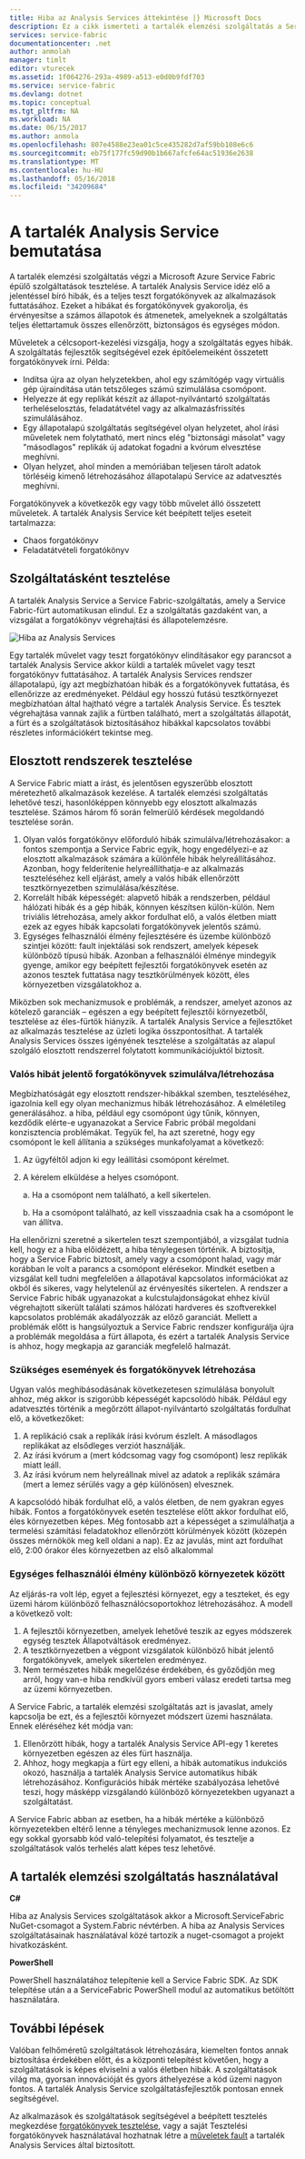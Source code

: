 ```yaml
---
title: Hiba az Analysis Services áttekintése |} Microsoft Docs
description: Ez a cikk ismerteti a tartalék elemzési szolgáltatás a Service Fabric hibák hogy és tesztelési forgatókönyvek futtatott a szolgáltatásokhoz.
services: service-fabric
documentationcenter: .net
author: anmolah
manager: timlt
editor: vturecek
ms.assetid: 1f064276-293a-4989-a513-e0d0b9fdf703
ms.service: service-fabric
ms.devlang: dotnet
ms.topic: conceptual
ms.tgt_pltfrm: NA
ms.workload: NA
ms.date: 06/15/2017
ms.author: anmola
ms.openlocfilehash: 807e4588e23ea01c5ce435282d7af59bb108e6c6
ms.sourcegitcommit: eb75f177fc59d90b1b667afcfe64ac51936e2638
ms.translationtype: MT
ms.contentlocale: hu-HU
ms.lasthandoff: 05/16/2018
ms.locfileid: "34209684"
---
```

# <a name="introduction-to-the-fault-analysis-service"></a>A tartalék Analysis Service bemutatása
A tartalék elemzési szolgáltatás végzi a Microsoft Azure Service Fabric épülő szolgáltatások tesztelése. A tartalék Analysis Service idéz elő a jelentéssel bíró hibák, és a teljes teszt forgatókönyvek az alkalmazások futtatásához. Ezeket a hibákat és forgatókönyvek gyakorolja, és érvényesítse a számos állapotok és átmenetek, amelyeknek a szolgáltatás teljes élettartamuk összes ellenőrzött, biztonságos és egységes módon.

Műveletek a célcsoport-kezelési vizsgálja, hogy a szolgáltatás egyes hibák. A szolgáltatás fejlesztők segítségével ezek építőelemeiként összetett forgatókönyvek írni. Példa:

* Indítsa újra az olyan helyzetekben, ahol egy számítógép vagy virtuális gép újraindítása után tetszőleges számú szimulálása csomópont.
* Helyezze át egy replikát készít az állapot-nyilvántartó szolgáltatás terheléselosztás, feladatátvétel vagy az alkalmazásfrissítés szimulálásához.
* Egy állapotalapú szolgáltatás segítségével olyan helyzetet, ahol írási műveletek nem folytatható, mert nincs elég "biztonsági másolat" vagy "másodlagos" replikák új adatokat fogadni a kvórum elvesztése meghívni.
* Olyan helyzet, ahol minden a memóriában teljesen tárolt adatok törléséig kimenő létrehozásához állapotalapú Service az adatvesztés meghívni.

Forgatókönyvek a következők egy vagy több művelet álló összetett műveletek. A tartalék Analysis Service két beépített teljes eseteit tartalmazza:

* Chaos forgatókönyv
* Feladatátvételi forgatókönyv

## <a name="testing-as-a-service"></a>Szolgáltatásként tesztelése
A tartalék Analysis Service a Service Fabric-szolgáltatás, amely a Service Fabric-fürt automatikusan elindul. Ez a szolgáltatás gazdaként van, a vizsgálat a forgatókönyv végrehajtási és állapotelemzésre. 

![Hiba az Analysis Services][0]

Egy tartalék művelet vagy teszt forgatókönyv elindításakor egy parancsot a tartalék Analysis Service akkor küldi a tartalék művelet vagy teszt forgatókönyv futtatásához. A tartalék Analysis Services rendszer állapotalapú, így azt megbízhatóan hibák és a forgatókönyvek futtatása, és ellenőrizze az eredményeket. Például egy hosszú futású tesztkörnyezet megbízhatóan által hajtható végre a tartalék Analysis Service. És tesztek végrehajtása vannak zajlik a fürtben található, mert a szolgáltatás állapotát, a fürt és a szolgáltatások biztosításához hibákkal kapcsolatos további részletes információkért tekintse meg.

## <a name="testing-distributed-systems"></a>Elosztott rendszerek tesztelése
A Service Fabric miatt a írást, és jelentősen egyszerűbb elosztott méretezhető alkalmazások kezelése. A tartalék elemzési szolgáltatás lehetővé teszi, hasonlóképpen könnyebb egy elosztott alkalmazás tesztelése. Számos három fő során felmerülő kérdések megoldandó tesztelése során.

1. Olyan valós forgatókönyv előforduló hibák szimulálva/létrehozásakor: a fontos szempontja a Service Fabric egyik, hogy engedélyezi-e az elosztott alkalmazások számára a különféle hibák helyreállításához. Azonban, hogy felderítenie helyreállíthatja-e az alkalmazás teszteléséhez kell eljárást, amely a valós hibák ellenőrzött tesztkörnyezetben szimulálása/készítése.
2. Korrelált hibák képességét: alapvető hibák a rendszerben, például hálózati hibák és a gép hibák, könnyen készítsen külön-külön. Nem triviális létrehozása, amely akkor fordulhat elő, a valós életben miatt ezek az egyes hibák kapcsolati forgatókönyvek jelentős számú.
3. Egységes felhasználói élmény fejlesztésére és üzembe különböző szintjei között: fault injektálási sok rendszert, amelyek képesek különböző típusú hibák. Azonban a felhasználói élménye mindegyik gyenge, amikor egy beépített fejlesztői forgatókönyvek esetén az azonos tesztek futtatása nagy tesztkörülmények között, éles környezetben vizsgálatokhoz a.

Miközben sok mechanizmusok e problémák, a rendszer, amelyet azonos az kötelező garanciák – egészen a egy beépített fejlesztői környezetből, tesztelése az éles-fürtök hiányzik. A tartalék Analysis Service a fejlesztőket az alkalmazás tesztelése az üzleti logika összpontosíthat. A tartalék Analysis Services összes igényének tesztelése a szolgáltatás az alapul szolgáló elosztott rendszerrel folytatott kommunikációjuktól biztosít.

### <a name="simulatinggenerating-real-world-failure-scenarios"></a>Valós hibát jelentő forgatókönyvek szimulálva/létrehozása
Megbízhatóságát egy elosztott rendszer-hibákkal szemben, teszteléséhez, igazolnia kell egy olyan mechanizmus hibák létrehozásához. A elméletileg generálásához. a hiba, például egy csomópont úgy tűnik, könnyen, kezdődik elérte-e ugyanazokat a Service Fabric próbál megoldani konzisztencia problémákat. Tegyük fel, ha azt szeretné, hogy egy csomópont le kell állítania a szükséges munkafolyamat a következő:

1. Az ügyféltől adjon ki egy leállítási csomópont kérelmet.
2. A kérelem elküldése a helyes csomópont.
   
    a. Ha a csomópont nem található, a kell sikertelen.
   
    b. Ha a csomópont található, az kell visszaadnia csak ha a csomópont le van állítva.

Ha ellenőrizni szeretné a sikertelen teszt szempontjából, a vizsgálat tudnia kell, hogy ez a hiba előidézett, a hiba ténylegesen történik. A biztosítja, hogy a Service Fabric biztosít, amely vagy a csomópont halad, vagy már korábban le volt a parancs a csomópont elérésekor. Mindkét esetben a vizsgálat kell tudni megfelelően a állapotával kapcsolatos információkat az okból és sikeres, vagy helytelenül az érvényesítés sikertelen. A rendszer a Service Fabric hibák ugyanazokat a kulcstulajdonságokat ehhez kívül végrehajtott sikerült találati számos hálózati hardveres és szoftverekkel kapcsolatos problémák akadályozzák az előző garanciát. Mellett a problémák előtt is hangsúlyoztuk a Service Fabric rendszer konfigurálja újra a problémák megoldása a fürt állapota, és ezért a tartalék Analysis Service is ahhoz, hogy megkapja az garanciák megfelelő halmazát.

### <a name="generating-required-events-and-scenarios"></a>Szükséges események és forgatókönyvek létrehozása
Ugyan valós meghibásodásának következetesen szimulálása bonyolult ahhoz, még akkor is szigorúbb képességét kapcsolódó hibák. Például egy adatvesztés történik a megőrzött állapot-nyilvántartó szolgáltatás fordulhat elő, a következőket:

1. A replikáció csak a replikák írási kvórum észlelt. A másodlagos replikákat az elsődleges verziót használják.
2. Az írási kvórum a (mert kódcsomag vagy fog csomópont) lesz replikák miatt leáll.
3. Az írási kvórum nem helyreállnak mivel az adatok a replikák számára (mert a lemez sérülés vagy a gép különösen) elvesznek.

A kapcsolódó hibák fordulhat elő, a valós életben, de nem gyakran egyes hibák. Fontos a forgatókönyvek esetén tesztelése előtt akkor fordulhat elő, éles környezetben képes. Még fontosabb azt a képességet a szimulálhatja a termelési számítási feladatokhoz ellenőrzött körülmények között (közepén összes mérnökök meg kell oldani a nap). Ez az javulás, mint azt fordulhat elő, 2:00 órakor éles környezetben az első alkalommal

### <a name="unified-experience-across-different-environments"></a>Egységes felhasználói élmény különböző környezetek között
Az eljárás-ra volt lép, egyet a fejlesztési környezet, egy a teszteket, és egy üzemi három különböző felhasználócsoportokhoz létrehozásához. A modell a következő volt:

1. A fejlesztői környezetben, amelyek lehetővé teszik az egyes módszerek egység tesztek Állapotváltások eredményez.
2. A tesztkörnyezetben a végpont vizsgálatok különböző hibát jelentő forgatókönyvek, amelyek sikertelen eredményez.
3. Nem természetes hibák megelőzése érdekében, és győződjön meg arról, hogy van-e hiba rendkívül gyors emberi válasz eredeti tartsa meg az üzemi környezetben.

A Service Fabric, a tartalék elemzési szolgáltatás azt is javaslat, amely kapcsolja be ezt, és a fejlesztői környezet módszert üzemi használata. Ennek eléréséhez két módja van:

1. Ellenőrzött hibák, hogy a tartalék Analysis Service API-egy 1 keretes környezetben egészen az éles fürt használja.
2. Ahhoz, hogy megkapja a fürt egy elleni, a hibák automatikus indukciós okozó, használja a tartalék Analysis Service automatikus hibák létrehozásához. Konfigurációs hibák mértéke szabályozása lehetővé teszi, hogy másképp vizsgálandó különböző környezetekben ugyanazt a szolgáltatást.

A Service Fabric abban az esetben, ha a hibák mértéke a különböző környezetekben eltérő lenne a tényleges mechanizmusok lenne azonos. Ez egy sokkal gyorsabb kód való-telepítési folyamatot, és tesztelje a szolgáltatások valós terhelés alatt képes tesz lehetővé.

## <a name="using-the-fault-analysis-service"></a>A tartalék elemzési szolgáltatás használatával
**C#**

Hiba az Analysis Services szolgáltatások akkor a Microsoft.ServiceFabric NuGet-csomagot a System.Fabric névtérben. A hiba az Analysis Services szolgáltatásainak használatával közé tartozik a nuget-csomagot a projekt hivatkozásként.

**PowerShell**

PowerShell használatához telepítenie kell a Service Fabric SDK. Az SDK telepítése után a a ServiceFabric PowerShell modul az automatikus betöltött használatára.

## <a name="next-steps"></a>További lépések
Valóban felhőméretű szolgáltatások létrehozására, kiemelten fontos annak biztosítása érdekében előtt, és a központi telepítést követően, hogy a szolgáltatások is képes elviselni a valós életben hibák. A szolgáltatások világ ma, gyorsan innovációját és gyors áthelyezése a kód üzemi nagyon fontos. A tartalék Analysis Service szolgáltatásfejlesztők pontosan ennek segítségével.

Az alkalmazások és szolgáltatások segítségével a beépített tesztelés megkezdése [forgatókönyvek tesztelése](service-fabric-testability-scenarios.md), vagy a saját Tesztelési forgatókönyvek használatával hozhatnak létre a [műveletek fault](service-fabric-testability-actions.md) a tartalék Analysis Services által biztosított.

<!--Image references-->
[0]: ./media/service-fabric-testability-overview/faultanalysisservice.png
